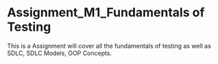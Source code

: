 # Assignment_M1_Fundamentals of Testing
This is a Assignment will cover all the fundamentals of testing as well as SDLC, SDLC Models, OOP Concepts.
